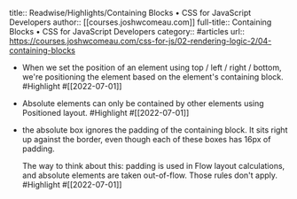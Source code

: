 title:: Readwise/Highlights/Containing Blocks • CSS for JavaScript Developers
author:: [[courses.joshwcomeau.com]]
full-title:: Containing Blocks • CSS for JavaScript Developers
category:: #articles
url:: https://courses.joshwcomeau.com/css-for-js/02-rendering-logic-2/04-containing-blocks
- When we set the position of an element using top / left / right / bottom, we're positioning the element based on the element's containing block. #Highlight #[[2022-07-01]]
- Absolute elements can only be contained by other elements using Positioned layout. #Highlight #[[2022-07-01]]
- the absolute box ignores the padding of the containing block. It sits right up against the border, even though each of these boxes has 16px of padding.
  
  The way to think about this: padding is used in Flow layout calculations, and absolute elements are taken out-of-flow. Those rules don't apply. #Highlight #[[2022-07-01]]